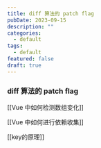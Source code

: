 ```yaml
---
title: diff 算法的 patch flag
pubDate: 2023-09-15
description: ""
categories:
  - default
tags:
  - default
featured: false
draft: true
---
```

### diff 算法的 patch flag

[[Vue 中如何检测数组变化]]

[[Vue 中如何进行依赖收集]]

[[key的原理]]